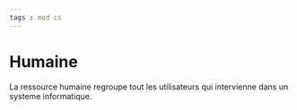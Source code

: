 ```yaml
---
tags : mod cs
---
```


# Humaine

La ressource humaine regroupe tout les utilisateurs qui intervienne dans un systeme informatique.